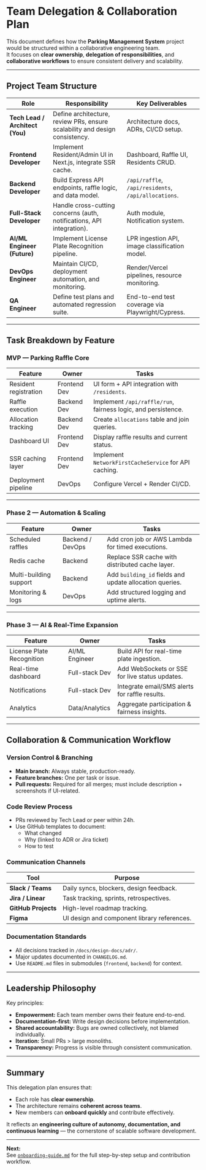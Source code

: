 # Team Delegation & Collaboration Plan

This document defines how the **Parking Management System** project would be structured within a collaborative engineering team.  
It focuses on **clear ownership**, **delegation of responsibilities**, and **collaborative workflows** to ensure consistent delivery and scalability.

---

## Project Team Structure

| Role                            | Responsibility                                                              | Key Deliverables                                     |
| ------------------------------- | --------------------------------------------------------------------------- | ---------------------------------------------------- |
| **Tech Lead / Architect (You)** | Define architecture, review PRs, ensure scalability and design consistency. | Architecture docs, ADRs, CI/CD setup.                |
| **Frontend Developer**          | Implement Resident/Admin UI in Next.js, integrate SSR cache.                | Dashboard, Raffle UI, Residents CRUD.                |
| **Backend Developer**           | Build Express API endpoints, raffle logic, and data model.                  | `/api/raffle`, `/api/residents`, `/api/allocations`. |
| **Full-Stack Developer**        | Handle cross-cutting concerns (auth, notifications, API integration).       | Auth module, Notification system.                    |
| **AI/ML Engineer (Future)**     | Implement License Plate Recognition pipeline.                               | LPR ingestion API, image classification model.       |
| **DevOps Engineer**             | Maintain CI/CD, deployment automation, and monitoring.                      | Render/Vercel pipelines, resource monitoring.        |
| **QA Engineer**                 | Define test plans and automated regression suite.                           | End-to-end test coverage via Playwright/Cypress.     |

---

## Task Breakdown by Feature

### MVP — Parking Raffle Core

| Feature               | Owner        | Tasks                                                         |
| --------------------- | ------------ | ------------------------------------------------------------- |
| Resident registration | Frontend Dev | UI form + API integration with `/residents`.                  |
| Raffle execution      | Backend Dev  | Implement `/api/raffle/run`, fairness logic, and persistence. |
| Allocation tracking   | Backend Dev  | Create `allocations` table and join queries.                  |
| Dashboard UI          | Frontend Dev | Display raffle results and current status.                    |
| SSR caching layer     | Frontend Dev | Implement `NetworkFirstCacheService` for API caching.         |
| Deployment pipeline   | DevOps       | Configure Vercel + Render CI/CD.                              |

---

### Phase 2 — Automation & Scaling

| Feature                | Owner            | Tasks                                                   |
| ---------------------- | ---------------- | ------------------------------------------------------- |
| Scheduled raffles      | Backend / DevOps | Add cron job or AWS Lambda for timed executions.        |
| Redis cache            | Backend          | Replace SSR cache with distributed cache layer.         |
| Multi-building support | Backend          | Add `building_id` fields and update allocation queries. |
| Monitoring & logs      | DevOps           | Add structured logging and uptime alerts.               |

---

### Phase 3 — AI & Real-Time Expansion

| Feature                   | Owner          | Tasks                                          |
| ------------------------- | -------------- | ---------------------------------------------- |
| License Plate Recognition | AI/ML Engineer | Build API for real-time plate ingestion.       |
| Real-time dashboard       | Full-stack Dev | Add WebSockets or SSE for live status updates. |
| Notifications             | Full-stack Dev | Integrate email/SMS alerts for raffle results. |
| Analytics                 | Data/Analytics | Aggregate participation & fairness insights.   |

---

## Collaboration & Communication Workflow

### Version Control & Branching

- **Main branch:** Always stable, production-ready.
- **Feature branches:** One per task or issue.
- **Pull requests:** Required for all merges; must include description + screenshots if UI-related.

### Code Review Process

- PRs reviewed by Tech Lead or peer within 24h.
- Use GitHub templates to document:
    - What changed
    - Why (linked to ADR or Jira ticket)
    - How to test

### Communication Channels

| Tool                | Purpose                                     |
| ------------------- | ------------------------------------------- |
| **Slack / Teams**   | Daily syncs, blockers, design feedback.     |
| **Jira / Linear**   | Task tracking, sprints, retrospectives.     |
| **GitHub Projects** | High-level roadmap tracking.                |
| **Figma**           | UI design and component library references. |

### Documentation Standards

- All decisions tracked in `/docs/design-docs/adr/`.
- Major updates documented in `CHANGELOG.md`.
- Use `README.md` files in submodules (`frontend`, `backend`) for context.

---

## Leadership Philosophy

Key principles:

- **Empowerment:** Each team member owns their feature end-to-end.
- **Documentation-first:** Write design decisions before implementation.
- **Shared accountability:** Bugs are owned collectively, not blamed individually.
- **Iteration:** Small PRs > large monoliths.
- **Transparency:** Progress is visible through consistent communication.

---

## Summary

This delegation plan ensures that:

- Each role has **clear ownership**.
- The architecture remains **coherent across teams**.
- New members can **onboard quickly** and contribute effectively.

It reflects an **engineering culture of autonomy, documentation, and continuous learning** — the cornerstone of scalable software development.

---

**Next:**  
See [`onboarding-guide.md`](./onboarding-guide.md) for the full step-by-step setup and contribution workflow.
